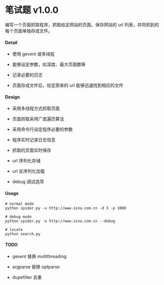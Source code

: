 # 笔试题 v1.0.0

编写一个页面抓取程序，抓取给定网站的页面。保存网站的 url 列表，并将抓到的每个页面单独存成文件。

#### Detail

* 使用 gevent 或多线程

* 能够设定参数，如深度、最大页面数等

* 记录必要的日志

* 页面存成文件后，给定原来的 url 能够迅速找到相应的文件

#### Design

* 采用多线程方式抓取页面

* 页面抓取采用广度遍历算法

* 采用命令行设定程序必要的参数

* 程序实时记录日志信息

* 抓取的页面实时保存

* url 序列化存储

* url 反序列化加载

* debug 调试选项

#### Usage

```
# normal mode
python spider.py -u http://www.sina.com.cn -d 3 -p 1000

# debug mode
python spider.py -u http://www.sina.com.cn --debug

# locate
python search.py
```

#### TODO

* gevent 替换 multithreading

* argparse 替换 optparse

* dupefilter 去重

